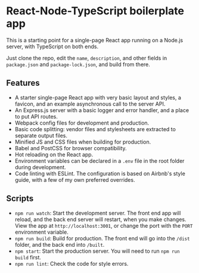 # React-Node-TypeScript boilerplate app

This is a starting point for a single-page React app running on a Node.js server,
with TypeScript on both ends.

Just clone the repo, edit the `name`, `description`, and other fields in `package.json` and
`package-lock.json`, and build from there.

## Features

- A starter single-page React app with very basic layout and styles, a favicon,
  and an example asynchronous call to the server API.
- An Express.js server with a basic logger and error handler, and a place to put API routes.
- Webpack config files for development and production.
- Basic code splitting: vendor files and stylesheets are extracted to separate output files.
- Minified JS and CSS files when building for production.
- Babel and PostCSS for browser compatibility.
- Hot reloading on the React app.
- Environment variables can be declared in a `.env` file in the root folder during development.
- Code linting with ESLint. The configuration is based on Airbnb's style guide,
  with a few of my own preferred overrides.

## Scripts

- `npm run watch`: Start the development server.
  The front end app will reload, and the back end server will restart, when you make changes.
  View the app at `http://localhost:3001`, or change the port with the `PORT` environment variable.
- `npm run build`: Build for production.
  The front end will go into the `/dist` folder, and the back end into `/built`.
- `npm start`: Start the production server. You will need to run `npm run build` first.
- `npm run lint`: Check the code for style errors.

